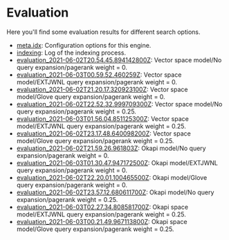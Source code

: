 # Evaluation

Here you'll find some evaluation results for different search options.

* [meta.idx](meta.idx): Configuration options for this engine.
* [indexing](indexing.txt): Log of the indexing process.
* [evaluation_2021-06-02T20.54.45.894142800Z](evaluation_2021-06-02T20.54.45.894142800Z.txt): Vector space model/No query expansion/pagerank weight = 0.
* [evaluation_2021-06-03T00.59.52.460259Z](evaluation_2021-06-03T00.59.52.460259Z.txt): Vector space model/EXTJWNL query expansion/pagerank weight = 0.
* [evaluation_2021-06-02T21.20.17.320923100Z](evaluation_2021-06-02T21.20.17.320923100Z.txt): Vector space model/Glove query expansion/pagerank weight = 0.
* [evaluation_2021-06-02T22.52.32.999709300Z](evaluation_2021-06-02T22.52.32.999709300Z.txt): Vector space model/No query expansion/pagerank weight = 0.25.
* [evaluation_2021-06-03T01.56.04.851125300Z](evaluation_2021-06-03T01.56.04.851125300Z.txt): Vector space model/EXTJWNL query expansion/pagerank weight = 0.25.
* [evaluation_2021-06-02T23.17.48.640098200Z](evaluation_2021-06-02T23.17.48.640098200Z.txt): Vector space model/Glove query expansion/pagerank weight = 0.25.
* [evaluation_2021-06-02T21.59.26.961803Z](evaluation_2021-06-02T21.59.26.961803Z.txt): Okapi model/No query expansion/pagerank weight = 0.
* [evaluation_2021-06-03T01.30.47.947172500Z](evaluation_2021-06-03T01.30.47.947172500Z.txt): Okapi model/EXTJWNL query expansion/pagerank weight = 0.
* [evaluation_2021-06-02T22.20.01.100465500Z](evaluation_2021-06-02T22.20.01.100465500Z.txt): Okapi model/Glove query expansion/pagerank weight = 0.
* [evaluation_2021-06-02T23.57.12.680611700Z](evaluation_2021-06-02T23.57.12.680611700Z.txt): Okapi model/No query expansion/pagerank weight = 0.25.
* [evaluation_2021-06-03T02.27.34.808581700Z](evaluation_2021-06-03T02.27.34.808581700Z.txt): Okapi space model/EXTJWNL query expansion/pagerank weight = 0.25.
* [evaluation_2021-06-03T00.21.49.967113800Z](evaluation_2021-06-03T00.21.49.967113800Z.txt): Okapi space model/Glove query expansion/pagerank weight = 0.25.

